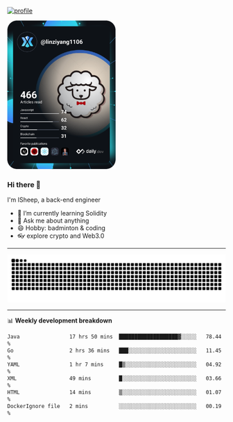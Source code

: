 [![profile](https://user-images.githubusercontent.com/54968314/208005045-e4b42f3b-833d-4242-bfcc-e764865553a2.svg)](https://www.calligrapher.ai/)

<a href="https://app.daily.dev/linziyang1106"><img src="/devcard.png" width="250" alt="ISheep's Dev Card"/></a>

### Hi there 🐏

I'm ISheep, a back-end engineer

- 🔭 I’m currently learning Solidity
- 💬 Ask me about anything
- 😄 Hobby: badminton & coding
- 👓 explore crypto and Web3.0

-------

![](https://raw.githubusercontent.com/ISheepp/ISheepp/output/github-contribution-grid-snake.svg)

-------

📊 **Weekly development breakdown**
<!--START_SECTION:waka-->

```text
Java                17 hrs 50 mins  ███████████████████▓░░░░░   78.44 %
Go                  2 hrs 36 mins   ███░░░░░░░░░░░░░░░░░░░░░░   11.45 %
YAML                1 hr 7 mins     █▒░░░░░░░░░░░░░░░░░░░░░░░   04.92 %
XML                 49 mins         █░░░░░░░░░░░░░░░░░░░░░░░░   03.66 %
HTML                14 mins         ▒░░░░░░░░░░░░░░░░░░░░░░░░   01.07 %
DockerIgnore file   2 mins          ░░░░░░░░░░░░░░░░░░░░░░░░░   00.19 %
```

<!--END_SECTION:waka-->
